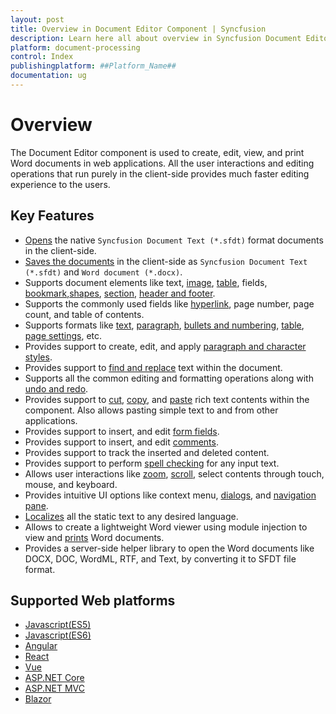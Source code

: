 ```yaml
---
layout: post
title: Overview in Document Editor Component | Syncfusion
description: Learn here all about overview in Syncfusion Document Editor component of Syncfusion Essential JS 2 and more.
platform: document-processing
control: Index
publishingplatform: ##Platform_Name##
documentation: ug
---
```



# Overview

The Document Editor component is used to create, edit, view, and print Word documents in web applications. All the user interactions and editing operations that run purely in the client-side provides much faster editing experience to the users.

## Key Features

* [Opens](../asp-net-core/import) the native `Syncfusion Document Text (*.sfdt)` format documents in the client-side.
* [Saves the documents](../asp-net-core/export) in the client-side as `Syncfusion Document Text (*.sfdt)` and `Word document (*.docx)`.
* Supports document elements like text, [image](../asp-net-core/image), [table](../asp-net-core/table), fields, [bookmark](../asp-net-core/bookmark),[shapes](../asp-net-core/shapes), [section](../asp-net-core/section-format), [header and footer](../asp-net-core/header-footer).
* Supports the commonly used fields like [hyperlink](../asp-net-core/link), page number, page count, and table of contents.
* Supports formats like [text](../asp-net-core/text-format), [paragraph](../asp-net-core/paragraph-format), [bullets and numbering](../asp-net-core/list-format), [table](../asp-net-core/table-format), [page settings](../asp-net-core/section-format), etc.
* Provides support to create, edit, and apply [paragraph and character styles](../asp-net-core/styles).
* Provides support to [find and replace](../asp-net-core/find-and-replace) text within the document.
* Supports all the common editing and formatting operations along with [undo and redo](../asp-net-core/history).
* Provides support to [cut](../asp-net-core/clipboard#cut), [copy](../asp-net-core/clipboard#copy), and [paste](../asp-net-core/clipboard#paste) rich text contents within the component. Also allows pasting simple text to and from other applications.
* Provides support to insert, and edit [form fields](../asp-net-core/form-fields).
* Provides support to insert, and edit [comments](../asp-net-core/comments).
* Provides support to track the inserted and deleted content.
* Provides support to perform [spell checking](../asp-net-core/spell-check) for any input text.
* Allows user interactions like [zoom](../asp-net-core/scrolling-zooming#zooming), [scroll](../asp-net-core/scrolling-zooming), select contents through touch, mouse, and keyboard.
* Provides intuitive UI options like context menu, [dialogs](../asp-net-core/dialog), and [navigation pane](../asp-net-core/find-and-replace#options-pane).
* [Localizes](../asp-net-core/global-local) all the static text to any desired language.
* Allows to create a lightweight Word viewer using module injection to view and [prints](../asp-net-core/print) Word documents.
* Provides a server-side helper library to open the Word documents like DOCX, DOC, WordML, RTF, and Text, by converting it to SFDT file format.

## Supported Web platforms
 
* [Javascript(ES5)](../javascript-es5/getting-started)
* [Javascript(ES6)](../javascript-es6/getting-started)
* [Angular](../angular/getting-started)
* [React](../react/getting-started)
* [Vue](../vue/getting-started)
* [ASP.NET Core](../asp-net-core/getting-started-core)
* [ASP.NET MVC](../asp-net-mvc/getting-started)
* [Blazor](../blazor/getting-started/server-side-application)